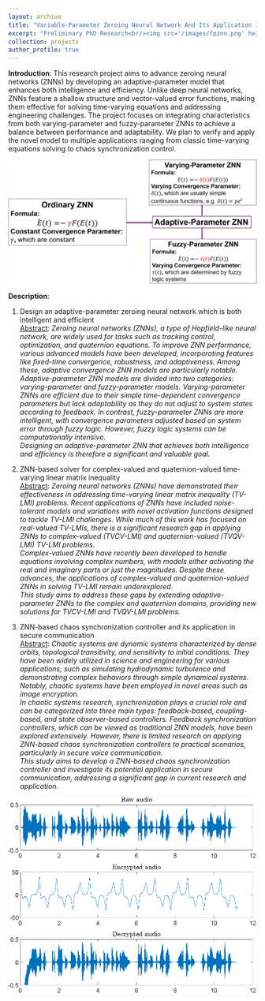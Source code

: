 ```yaml
---
layout: archive
title: "Variable-Parameter Zeroing Neural Network And Its Application in Intelligent Computing"
excerpt: "Preliminary PhD Research<br/><img src='/images/fpznn.png' height='300' width='500'>"
collection: projects
author_profile: true
---
```

**Introduction**: This research project aims to advance zeroing neural networks (ZNNs) by developing an adaptive-parameter model that enhances both intelligence and efficiency. Unlike deep neural networks, ZNNs feature a shallow structure and vector-valued error functions, making them effective for solving time-varying equations and addressing engineering challenges. The project focuses on integrating characteristics from both varying-parameter and fuzzy-parameter ZNNs to achieve a balance between performance and adaptability. We plan to verify and apply the novel model to multiple applications ranging from classic time-varying equations solving to  chaos synchronization control.

<div align=center><img src="/images/fpznn1.png" width = 600></div>

<!-- <div align=center><img src="/images/model0.png" width = 600 alt="Rasekhi et al., Epileptic Seizure Prediction based on Ratio and Differential Linear Univariate Features" alt="Rasekhi et al., Epileptic Seizure Prediction based on Ratio and Differential Linear Univariate Features"></div>

<div align=center>
<table><tr>
<td><img src="/images/model.png" width = 600></td>
<td><img src="/images/model2.png" ></td>
</tr></table>
</div> -->

**Description**: 
1. Design an adaptive-parameter zeroing neural network which is both intelligent and efficient  
<u>Abstract</u>: *Zeroing neural networks (ZNNs), a type of Hopfield-like neural network, are widely used for tasks such as tracking control, optimization, and quaternion equations. To improve ZNN performance, various advanced models have been developed, incorporating features like fixed-time convergence, robustness, and adaptiveness. Among these, adaptive convergence ZNN models are particularly notable.  
Adaptive-parameter ZNN models are divided into two categories: varying-parameter and fuzzy-parameter models. Varying-parameter ZNNs are efficient due to their simple time-dependent convergence parameters but lack adaptability as they do not adjust to system states according to feedback. In contrast, fuzzy-parameter ZNNs are more intelligent, with convergence parameters adjusted based on system error through fuzzy logic. However, fuzzy logic systems can be computationally intensive.  
Designing an adaptive-parameter ZNN that achieves both intelligence and efficiency is therefore a significant and valuable goal.*

1. ZNN-based solver for complex-valued and quaternion-valued time-varying linear matrix inequality  
<u>Abstract</u>: *Zeroing neural networks (ZNNs) have demonstrated their effectiveness in addressing time-varying linear matrix inequality (TV-LMI) problems. Recent applications of ZNNs have included noise-tolerant models and variations with novel activation functions designed to tackle TV-LMI challenges. While much of this work has focused on real-valued TV-LMIs, there is a significant research gap in applying ZNNs to complex-valued (TVCV-LMI) and quaternion-valued (TVQV-LMI) TV-LMI problems.  
Complex-valued ZNNs have recently been developed to handle equations involving complex numbers, with models either activating the real and imaginary parts or just the magnitudes. Despite these advances, the applications of complex-valued and quaternion-valued ZNNs in solving TV-LMI remain underexplored.  
This study aims to address these gaps by extending adaptive-parameter ZNNs to the complex and quaternion domains, providing new solutions for TVCV-LMI and TVQV-LMI problems.*

1. ZNN-based chaos synchronization controller and its application in secure communication  
<u>Abstract</u>: *Chaotic systems are dynamic systems characterized by dense orbits, topological transitivity, and sensitivity to initial conditions. They have been widely utilized in science and engineering for various applications, such as simulating hydrodynamic turbulence and demonstrating complex behaviors through simple dynamical systems. Notably, chaotic systems have been employed in novel areas such as image encryption.  
In chaotic systems research, synchronization plays a crucial role and can be categorized into three main types: feedback-based, coupling-based, and state observer-based controllers. Feedback synchronization controllers, which can be viewed as traditional ZNN models, have been explored extensively. However, there is limited research on applying ZNN-based chaos synchronization controllers to practical scenarios, particularly in secure voice communication.  
This study aims to develop a ZNN-based chaos synchronization controller and investigate its potential application in secure communication, addressing a significant gap in current research and application.*

<div align=center><img src="/images/fpznn2.png" width = 600></div>